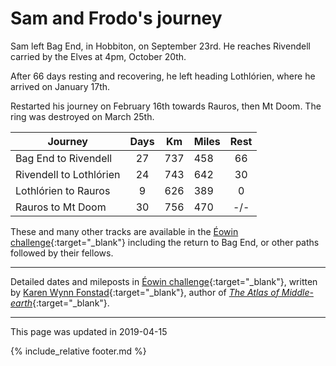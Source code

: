 # Sam and Frodo's journey

Sam left Bag End, in Hobbiton, on September 23rd. He reaches Rivendell carried by the Elves at 4pm, October 20th.

After 66 days resting and recovering, he left heading Lothlórien, where he arrived on January 17th.

Restarted his journey on February 16th towards Rauros, then Mt Doom. The ring was destroyed on March 25th.

| Journey | Days | Km | Miles | Rest |
| --- | :---: | --- | --- | :---: |
| Bag End to Rivendell | 27 | 737 | 458 | 66 |
| Rivendell to Lothlórien | 24 | 743 | 642 | 30 |
| Lothlórien to Rauros | 9 | 626 | 389 | 0 |
| Rauros to Mt Doom | 30 | 756 | 470 | -/- |

These and many other tracks are available in the [Éowin challenge](http://home.insightbb.com/~eowynchallenge/Walk/walk.html){:target="_blank"}
including the return to Bag End, or other paths followed by their fellows.

---

Detailed dates and mileposts in [Éowin challenge](http://home.insightbb.com/~eowynchallenge/Walk/walk.html){:target="_blank"},
written by [Karen Wynn Fonstad](https://en.wikipedia.org/wiki/Karen_Wynn_Fonstad){:target="_blank"},
author of [*The Atlas of Middle-earth*](https://www.worldcat.org/title/atlas-of-middle-earth/oclc/24142309){:target="_blank"}.

---
This page was updated in 2019-04-15

{% include_relative footer.md %}
